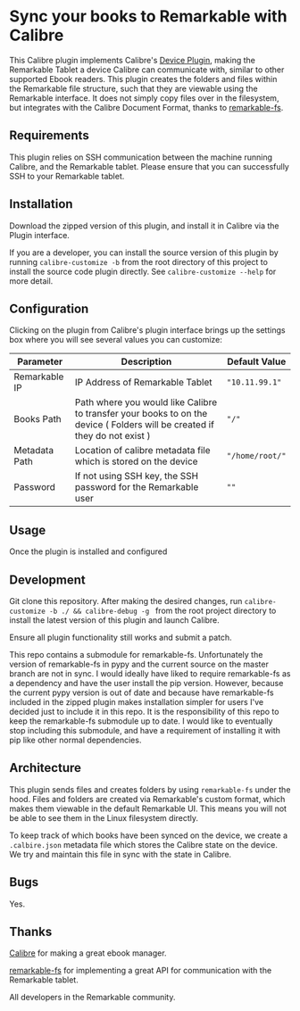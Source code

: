 Sync your books to Remarkable with Calibre
==========================================================
This Calibre plugin implements Calibre's [Device Plugin](https://manual.calibre-ebook.com/plugins.html#module-calibre.devices.interface), 
making the Remarkable  Tablet a device Calibre can communicate with, similar to other supported Ebook readers. 
This plugin creates the folders and files within the Remarkable file structure, such that they are viewable using the 
Remarkable interface. It does not  simply copy files over in the filesystem, but integrates with the Calibre Document 
Format, thanks to [remarkable-fs](https://github.com/nick8325/remarkable-fs).

Requirements
------------
This plugin relies on SSH communication between the machine running Calibre, and the Remarkable tablet. Please ensure
that you can successfully SSH to your Remarkable tablet.

Installation
------------
Download the zipped version of this plugin, and install it in Calibre via the Plugin interface.

If you are a developer, you can install the source version of this plugin by running `calibre-customize -b` from the
root directory of this project to install the source code plugin directly. See 
`calibre-customize --help` for more detail.

Configuration
-------------
Clicking on the plugin from Calibre's plugin interface brings up the settings box where you will see several values
you can customize:

| Parameter     | Description                                                                                                                       | Default Value   |
|---------------|-----------------------------------------------------------------------------------------------------------------------------------|-----------------|
| Remarkable IP | IP Address of Remarkable Tablet                                                                                                   | `"10.11.99.1"`  |
| Books Path    | Path where you would like Calibre to transfer your books to on the device ( Folders will be created if they do not exist )        | `"/"`           |
| Metadata Path | Location of calibre metadata file which is stored on the device                                                                   | `"/home/root/"` |
| Password      | If not using SSH key, the SSH password for the Remarkable user                                                                    | `""`            |

Usage
-----
Once the plugin is installed and configured


Development
-----------
Git clone this repository. After making the desired changes, run `calibre-customize -b ./ && calibre-debug -g ` from the
root project directory to install the latest version of this plugin and launch Calibre.

Ensure all plugin functionality still works and submit a patch.

This repo contains a submodule for remarkable-fs. Unfortunately the version of remarkable-fs in pypy and the current
source on the master branch are not in sync. I would ideally have liked to require remarkable-fs as a dependency and have
the user install the pip version. However, because the current pypy version is out of date and because have remarkable-fs
included in the zipped plugin makes installation simpler for users I've decided just to include it in this repo. It is
the responsibility of this repo to keep the remarkable-fs submodule up to date. I would like to eventually stop
including this submodule, and have a requirement of installing it with pip like other normal dependencies.

Architecture
------------
This plugin sends files and creates folders by using `remarkable-fs` under the hood. Files and folders are created via
Remarkable's custom format, which makes them viewable in the default Remarkable UI. This means you will not be able to
see them in the Linux filesystem directly.

To keep track of which books have been synced on the device, we create a `.calbire.json` metadata file which stores the
Calibre state on the device. We try and maintain this file in sync with the state in Calibre.

Bugs
----
Yes.

Thanks
------
[Calibre](https://github.com/kovidgoyal/calibre) for making a great ebook manager.

[remarkable-fs](https://github.com/nick8325/remarkable-fs) for implementing a great API for 
communication with the Remarkable tablet.

All developers in the Remarkable community.
